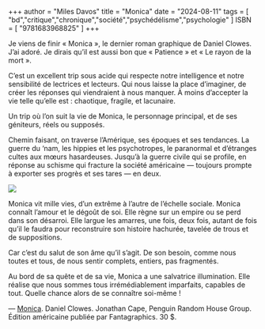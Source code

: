 +++
author = "Miles Davos"
title = "Monica"
date = "2024-08-11"
tags = [
    "bd","critique","chronique","société","psychédélisme","psychologie"
]
ISBN = [
    "9781683968825"
]
+++

Je viens de finir « Monica », le dernier roman graphique de Daniel Clowes. J’ai adoré. Je dirais qu’il est aussi bon que « Patience » et « Le rayon de la mort ».

C’est un excellent trip sous acide qui respecte notre intelligence et notre sensibilité de lectrices et lecteurs. Qui nous laisse la place d’imaginer, de créer les réponses qui viendraient à nous manquer. À moins d’accepter la vie telle qu’elle est : chaotique, fragile, et lacunaire.

Un trip où l’on suit la vie de Monica, le personnage principal, et de ses géniteurs, réels ou supposés.

Chemin faisant, on traverse l’Amérique, ses époques et ses tendances. La guerre du ‘nam, les hippies et les psychotropes, le paranormal et d’étranges cultes aux mœurs hasardeuses. Jusqu’à la guerre civile qui se profile, en réponse au schisme qui fracture la société américaine — toujours prompte à exporter ses progrès et ses tares — en deux.

![](/images/monica.jpeg)

Monica vit mille vies, d’un extrême à l’autre de l’échelle sociale. Monica connaît l’amour et le dégoût de soi. Elle règne sur un empire ou se perd dans son désarroi. Elle largue les amarres, une fois, deux fois, autant de fois qu’il le faudra pour reconstruire son histoire hachurée, tavelée de trous et de suppositions.

Car c’est du salut de son âme qu’il s’agit. De son besoin, comme nous toutes et tous, de nous sentir complets, entiers, pas fragmentés.

Au bord de sa quête et de sa vie, Monica a une salvatrice illumination. Elle réalise que nous sommes tous irrémédiablement imparfaits, capables de tout. Quelle chance alors de se connaître soi-même !

—
[Monica](https://www.fantagraphics.com/products/monica). Daniel Clowes. Jonathan Cape, Penguin Random House Group. Édition américaine publiée par Fantagraphics. 30 $.
